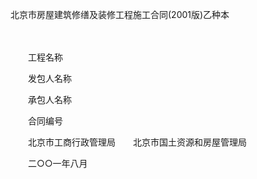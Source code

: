 



北京市房屋建筑修缮及装修工程施工合同(2001版)乙种本



 

　　

　　工程名称　　

　　发包人名称　　

　　承包人名称　　

　　合同编号　　

　　北京市工商行政管理局　　北京市国土资源和房屋管理局　　

　　二○○一年八月

　　